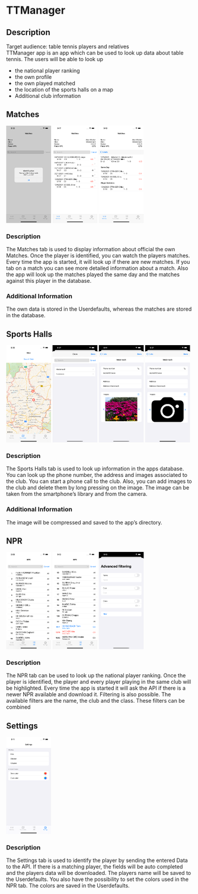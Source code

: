 # TTManager
## Description
Target audience: table tennis players and relatives  
TTManager app is an app which can be used to look up data about table tennis.
The users will be able to look up
* the national player ranking
* the own profile
* the own played matched
* the location of the sports halls on a map
* Additional club information

## Matches

<img src="TTManager_Images\Matches_unidentified.png" alt="drawing" width="24%" style="max-width: 214px; max-height: 463"/>
<img src="TTManager_Images\Matches_identified.png" alt="drawing" width="24%" style="max-width: 214px; max-height: 463"/>
<img src="TTManager_Images\Matches_Details.png" alt="drawing" width="24%" style="max-width: 214px; max-height: 463"/>

### Description
The Matches tab is used to display information about official the own Matches. Once the player is
identified, you can watch the players matches. Every time the app is started, it will look up if there
are new matches. If you tab on a match you can see more detailed information about a match.
Also the app will look up the matches played the same day and the matches against this player in
the database.

### Additional Information
The own data is stored in the Userdefaults, whereas the matches are stored in the database.

## Sports Halls

<img src="TTManager_Images\Map.png" alt="drawing" width="24%" style="max-width: 214px; max-height: 463"/>
<img src="TTManager_Images\Map_filter.png" alt="drawing" width="24%" style="max-width: 214px; max-height: 463"/>
<img src="TTManager_Images\Club_with_image.png" alt="drawing" width="24%" style="max-width: 214px; max-height: 463"/>
<img src="TTManager_Images\Club.png" alt="drawing" width="24%" style="max-width: 214px; max-height: 463"/>

### Description
The Sports Halls tab is used to look up information in the apps database. You can look up the
phone number, the address and images associated to the club. You can start a phone call to the
club. Also, you can add images to the club and delete them by long pressing on the image. The
image can be taken from the smartphone’s library and from the camera.
### Additional Information
The image will be compressed and saved to the app’s directory.

## NPR

<img src="TTManager_Images\NPR.png" alt="drawing" width="24%" style="max-width: 214px; max-height: 463"/>
<img src="TTManager_Images\NPR_Highlight.png" alt="drawing" width="24%" style="max-width: 214px; max-height: 463"/>
<img src="TTManager_Images\NPR_filter.png" alt="drawing" width="24%" style="max-width: 214px; max-height: 463"/>

### Description
The NPR tab can be used to look up the national player ranking. Once the player is identified, the
player and every player playing in the same club will be highlighted. Every time the app is started
it will ask the API if there is a newer NPR available and download it. Filtering is also possible. The
available filters are the name, the club and the class. These filters can be combined

## Settings

<img src="TTManager_Images\Settings.png" alt="drawing" width="24%" style="max-width: 214px; max-height: 463"/>

### Description
The Settings tab is used to identify the player by sending the entered Data to the API. If there is a
matching player, the fields will be auto completed and the players data will be downloaded. The
players name will be saved to the Userdefaults. You also have the possibility to set the colors used
in the NPR tab. The colors are saved in the Userdefaults.
